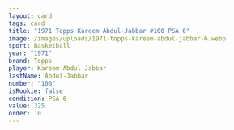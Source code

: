 ```yaml
---
layout: card
tags: card
title: "1971 Topps Kareem Abdul-Jabbar #100 PSA 6"
image: /images/uploads/1971-topps-kareem-abdul-jabbar-6.webp
sport: Basketball
year: "1971"
brand: Topps
player: Kareem Abdul-Jabbar
lastName: Abdul-Jabbar
number: "100"
isRookie: false
condition: PSA 6
value: 325
order: 10
---
```

